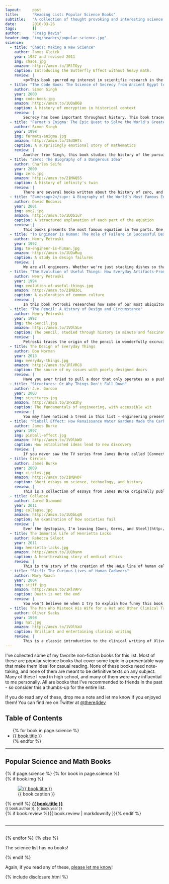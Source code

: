 ```yaml
---
layout:     post
title:      "Reading List: Popular Science Books"
subtitle:   "A collection of thought provoking and interesting science books for casual reading."
date:       2016-03-26
tags:       []
author:     "Craig Davis"
header-img: "img/headers/popular-science.jpg"
science:
  - title: "Chaos: Making a New Science"
    author: James Gleick
    year: 1987 and revised 2011
    img: chaos.jpg
    amazon: http://amzn.to/1RlTGyy
    caption: Introducing the Butterfly Effect without heavy math.
    review: |
        <p>This book spurred my interest in scientific research in the ninth grade. I build a Lorenzian waterwheel with a charting system built from Lego. I used it to try to chart the transition of stable to chaotic behavior in the system. This book is relatable and fascinating in it's approach to explaining the field of chaos theory.</p><p>I can remember having a moment when I finally understood the behavior of Newtonian root finding, explained simply and clearly. However, the book is not entirely technical, and it introduces some of the people that were central to creating this important field of research. Chaos is deep, intriguing, and worth investigating.</p>
  - title: "The Code Book: The Science of Secrecy from Ancient Egypt to Quantum Cryptography Paperback"
    author: Simon Singh
    year: 2000
    img: code-book.jpg
    amazon: http://amzn.to/1UQaD6B
    caption: A history of encryption in historical context
    review: |
        Secrecy has been important throughout history. This book traces the history of secret code as a method for secure communication. This book covers the entire history of code, including interesting topics on Mary, Queen of Scots, the Navajo Code Talkers, and the modern use of encryption in the internet. This book works to show the impact that cryptography has had on history, and how important it will be in the future. This book is very entertaining and interesting. It's perhaps a little short on some details, but as a popular science book, it is very casually readable.
  - title: "Fermat's Enigma: The Epic Quest to Solve the World's Greatest Mathematical Problem"
    author: Simon Singh
    year: 1998
    img: fermats-enigma.jpg
    amazon: http://amzn.to/1SdQH7s
    caption: A surprisingly emotional story of mathematics
    review: |
        Another from Singh, this book studies the history of the pursuit of the last theorem of Pierre de Fermat. He posed a simple mathematical equation that remained unsolved for 350 years. I hesitate to call this a page-turner, for after all, it is a math book - but... the historical detail, the fascinating characters, and sometimes deeply emotional turmoil of those who spent their lives in devotion to this knowledge is compelling reading. Singh delivers a detailed history of the problem, a quick history of mathematics, and one man's work to push the boundaries to solve this problem. It's a captivating tale.
  - title: "Zero: The Biography of a Dangerous Idea"
    author: Charles Seife
    year: 2000
    img: zero.jpg
    amazon: http://amzn.to/21MAQ55
    caption: A history of infinity's twin
    review: |
        There are several books written about the history of zero, and this may be the least serious of the group. At times, it's a little too humorous and light. But, it does offer an interesting history of our struggle to address the concept of Zero - the one location on the number line that makes division explode and our head sometimes hurt from conflicting expectation. While the book is not without it's flaws in it's approach to calculus and to some extent all of Newtonian and classical mechanics, the overall history lessons in the book, and its approachable nature, make it an appealing book to read one day on vacation.
  - title: "E=mc<sup>2</sup>: A Biography of the World’s Most Famous Equation"
    author: David Bodanis
    year: 2001
    img: emc2.jpg
    amazon: http://amzn.to/1UQbIuY
    caption: A structured explanation of each part of the equation
    review: |
        This books presents the most famous equation in two parts. One section explores each of the symbols in the equation. This builds up an understanding of the parts and how they relate to one another. In the second section, Bodanis explores the equation in context. From the creation of the atomic bomb, to our understanding of special relativity, to presenting a bit of a primer on modern cosmology. This book is an well constructed mix of history, theory, and science.
  - title: "To Engineer Is Human: The Role of Failure in Successful Design"
    author: Henry Petroski
    year: 1992
    img: to-engineer-is-human.jpg
    amazon: http://amzn.to/1UQaRug
    caption: A study in design failures
    review: |
        We are all engineers. Whether we're just stacking dishes so that they don't fall over, building a dog house from scrap wood, or designing a nuclear reactor - we all are familiar with the failure modes of our constructions. In this book, Petroski takes us through historical failures with both forensic engineering and an eye for human details. This is an accessible book that anyone can read - given at least a passing interest in Civil Engineering.
  - title: "The Evolution of Useful Things: How Everyday Artifacts-From Forks and Pins to Paper Clips and Zippers-Came to be as They are"
    author: Henry Petroski
    year: 1994
    img: evolution-of-useful-things.jpg
    amazon: http://amzn.to/21MB3oL
    caption: A exploration of common culture
    review: |
        In this book Petroski researches how some of our most ubiquitous artifacts of modern living came to be. Our forks have four tines - and this is a story worth reading about. Each of the everyday items that he introduces has been exhaustively researched, and then told as a story with care to the creators and people that influenced the history of the object. The book is a little repetitive in it's approach to some items, but overall it's an interesting way to re-frame so many of the items in our daily lives.
  - title: "The Pencil: A History of Design and Circumstance"
    author: Henry Petroski
    year: 1992
    img: the-pencil.jpg
    amazon: http://amzn.to/1VOl5Le
    caption: The pencil, studied through history in minute and fascinating detail
    review: |
        Petroski traces the origin of the pencil in wonderfully excruciating detail. The historical research and detail is stunning. This book traces the history of the pencil from it's beginning in ancient Greece to the modern pencil. Each component of the pencil is examined in detail, and is presented as the culmination of generations of engineering design, discovery, advancement, and persistence. This books presents the pencil as a reference for the rise of modern manufacturing, and uses it as a way to explore the rise of the technology needed to create the seemingly simple pencil. This book really requires that you be interested in minutiae and perhaps should not be your first Petroski book. That said, it's one that I really enjoyed.
  - title: The Design of Everyday Things
    author: Don Norman
    year: 2013
    img: everyday-things.jpg
    amazon: http://amzn.to/1RlVRC8
    caption: The source of my issues with poorly designed doors
    review: |
        Have you ever tried to pull a door that only operates as a push? Have you ever been unsure which way to insert a ticket into a machine? This books works through the basics of design in discoverability, affordance, signifiers, feedback, and constraints. Norman changed the field with this book, and it's a valuable resources for learning to think in terms of use. This is a classic, and I highly recommend it.
  - title: "Structures: Or Why Things Don't Fall Down"
    author: J.e. Gordon
    year: 2003
    img: structures.jpg
    amazon: http://amzn.to/1PxB2hy
    caption: The fundamentals of engineering, with accessible wit
    review: |
        You may have noticed a trend in this list - engineering presented with history and humor. This book is certainly in the same category. Gordon presents the concepts of suspension bridges, dams, bat wings, and all manner of engineering with a bit of whimsy and humor to accompany historical background. With minimal math, and lots of real world examples, this book is a great overview of modern engineering and is a very accessible book.
  - title: "Pinball Effect: How Renaissance Water Gardens Made the Carburetor Possible"
    author: James Burke
    year: 1997
    img: pinball-effect.jpg
    amazon: http://amzn.to/1VOlkWO
    caption: How established ideas lead to new discovery
    review: |
        If you never saw the TV series from James Burke called [Connections](https://en.wikipedia.org/wiki/Connections_(TV_series)) - you must. Burke is the undisputed master of serendipity and history. The Pinball Effect continues this tradition with an examination of the interconnectedness of history. This book is a sometimes frenetic look at how the modern day came to be.
  - title: Circles
    author: James Burke
    year: 2009
    img: circles.jpg
    amazon: http://amzn.to/21MBvDF
    caption: Short essays on science, technology, and history
    review: |
        This is a collection of essays from James Burke originally published in __Scientific American__. I can recommend any of books as well, but this collection of essays is great for reading in short snippets over a few months, lest they become a bit repetitive. They have the clever tone of his TV show, boiled down to easy to read short essays.
  - title: Collapse
    author: Jared Diamond
    year: 2011
    img: collapse.jpg
    amazon: http://amzn.to/1UQbLqN
    caption: An examination of how societies fail
    review: |
        Ever the dystopian, I'm leaving [Guns, Germs, and Steel](http://amzn.to/1TbITrW) off this list, and instead favoring this book from Diamond. In this book, he probes the cause of civilization collapse. There is much to be learned from the recurring theme of environment catastrophe, and the book could lead some readers to be a little distraught out our future. The book is consistent and well researched, and is an enjoyable book to read.
  - title: The Immortal Life of Henrietta Lacks
    author: Rebecca Skloot
    year: 2011
    img: henrietta-lacks.jpg
    amazon: http://amzn.to/1UQbynm
    caption: A heartbreaking story of medical ethics
    review: |
        This is the story of the creation of the HeLa line of human cells. They are an extraordinary resource for medical research that came from a biopsy taken from Henrietta Lacks, a poor black tobacco farmer. This book examines the troubled history of race and ethics in medicine while simultaneously exploring the relationships within the family of Henrietta Lacks
  - title: "Stiff: The Curious Lives of Human Cadavers"
    author: Mary Roach
    year: 2004
    img: stiff.jpg
    amazon: http://amzn.to/1RlVAPv
    caption: Death is not the end
    review: |
        You won't believe me when I try to explain how funny this book is. It's a book about dead bodies - the stories our bodies could tell after we're no longer using them. She deftly explains the contributions of cadavers to medicine, organ transplants, and how our death has changed through history. This is a bizarre and wonderful book that you may be prompted to read in one sitting.
  - title: The Man Who Mistook His Wife for a Hat and Other Clinical Tales
    author: Oliver Sacks
    year: 1998
    img: hat.jpg
    amazon: http://amzn.to/1VOlVaU
    caption: Brilliant and entertaining clinical writing
    review: |
        This is a classic introduction to the clinical writing of Oliver Sacks. This is a collection of case studies that demonstrate the vagaries of the human condition. Sometimes heartbreakingly sad, other times quite funny, this book shows his critical attention to detail, and should serve as an entry point into his other writings.
---
```


I've collected some of my favorite non-fiction books for this list. Most of these are popular science books that cover some topic in a presentable way that make them ideal for casual reading. None of these books need note-taking, and none of them are meant to be definitive texts on any subject. Many of these I read in high school, and many of them were very influential to me personally. All are books that I've recommended to friends in the past - so consider this a thumbs-up for the entire list.

If you do read any of these, drop me a note and let me know if you enjoyed them! You can find me on Twitter at <a href="https://twitter.com/There4Dev">@there4dev</a>

## Table of Contents
<ul>
{% for book in page.science %}
    <li><a href="#{{ book.title | slugify }}">{{ book.title }}</a></li>
{% endfor %}
</ul>
<hr>

## Popular Science and Math Books

<div class="review">
{% if page.science %}
{% for book in page.science %}
    <div class="review-book" id="{{ book.title | slugify }}" >
        {% if book.img %}
        <figure>
            <a href="{{ book.amazon }}" title="Amazon: {{ book.title }}"><img src="/img/posts/popular-science/{{ book.img }}" alt="{{ book.title }}"></a>
            <figcaption>{{ book.caption }}</figcaption>
        </figure>
        {% endif %}
        <strong><a href="{{ book.amazon }}" title="Amazon: {{ book.title }}">{{ book.title }}</a></strong><br>
        <small>{{ book.author }}, {{ book.year }}</small><br>
        {% if book.review %}{{ book.review | markdownify }}{% endif %}
    </div>
    <hr style="clear: both; margin: 30px 0;">
{% endfor %}
{% else %}
    <p>The science list has no books!</p>
{% endif %}
</div>

Again, if you read any of these, <a href="https://twitter.com/There4Dev">please let me know</a>!

{% include disclosure.html %}

